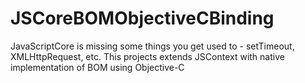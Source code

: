 JSCoreBOMObjectiveCBinding
==========================

JavaScriptCore is missing some things you get used to - setTimeout, XMLHttpRequest, etc. This projects extends JSContext with native implementation of BOM using Objective-C
